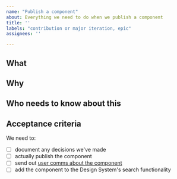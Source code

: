 ```yaml
---
name: "Publish a component"
about: Everything we need to do when we publish a component
title: ''
labels: "contribution or major iteration, epic"
assignees: ''

---
```


## What
<!-- Add name of component, plus any relevant links (for example, community backlog issues and comments, pull requests for the component and its guidance) -->

## Why
<!-- Add reason for publishing the component -->

## Who needs to know about this
<!-- Add team roles involved in publishing the component -->

## Acceptance criteria
<!-- Customise, and add component-specific checklist items to, this list of criteria all components need to meet -->
We need to:
- [ ] document any decisions we've made
- [ ] actually publish the component
- [ ] send out [user comms about the component](https://github.com/alphagov/design-system-team-internal/blob/master/.github/COMMS_ISSUE_TEMPLATE.md)
- [ ] add the component to the Design System's search functionality
